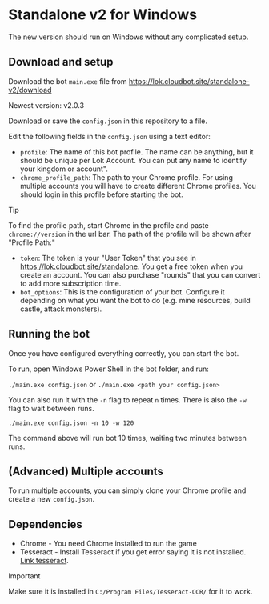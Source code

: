 # Standalone v2 for Windows

The new version should run on Windows without any complicated setup.

## Download and setup

Download the bot `main.exe` file from https://lok.cloudbot.site/standalone-v2/download

Newest version: v2.0.3

Download or save the `config.json` in this repository to a file. 

Edit the following fields in the `config.json` using a text editor:

* `profile`: The name of this bot profile. The name can be anything, but it should be unique per Lok Account. You can put any name to identify your kingdom or account".
* `chrome_profile_path`: The path to your Chrome profile. For using multiple accounts you will have to create different Chrome profiles. You should login in this profile before starting the bot.

> [!TIP] 
> To find the profile path, start Chrome in the profile and paste `chrome://version` in the url bar. The path of the profile will be shown after "Profile Path:"

* `token`: The token is your "User Token" that you see in
  https://lok.cloudbot.site/standalone. You get a free token when you create an account. You can also purchase "rounds" that you can convert to add more subscription time.
* `bot_options`: This is the configuration of your bot. Configure it depending on what you want the bot to do (e.g. mine resources, build castle, attack monsters).

## Running the bot
Once you have configured everything correctly, you can start the bot.

To run, open Windows Power Shell in the bot folder, and run:

`./main.exe config.json` or `./main.exe <path your config.json>`

You can also run it with the `-n` flag to repeat `n` times. There is also the `-w` flag to wait between runs.

`./main.exe config.json -n 10 -w 120`

The command above will run bot 10 times, waiting two minutes between runs.


## (Advanced) Multiple accounts

To run multiple accounts, you can simply clone your Chrome profile and create a new `config.json`.

## Dependencies 

* Chrome - You need Chrome installed to run the game
* Tesseract - Install Tesseract if you get error saying it is not installed. [Link tesseract](https://github.com/tesseract-ocr/tesseract/releases/download/5.5.0/tesseract-ocr-w64-setup-5.5.0.20241111.exe).
> [!IMPORTANT]
> Make sure it is installed in `C:/Program Files/Tesseract-OCR/` for it to work.

